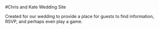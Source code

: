 #Chris and Kate Wedding Site

Created for our wedding to provide a place for guests to find information,
RSVP, and perhaps even play a game.
